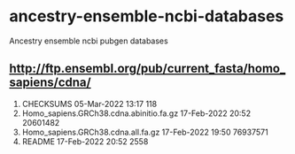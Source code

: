 # ancestry-ensemble-ncbi-databases
Ancestry ensemble ncbi pubgen databases

## http://ftp.ensembl.org/pub/current_fasta/homo_sapiens/cdna/

1. CHECKSUMS                                          05-Mar-2022 13:17                 118
1. Homo_sapiens.GRCh38.cdna.abinitio.fa.gz            17-Feb-2022 20:52            20601482
1. Homo_sapiens.GRCh38.cdna.all.fa.gz                 17-Feb-2022 19:50            76937571
1. README                                             17-Feb-2022 20:52                2558

